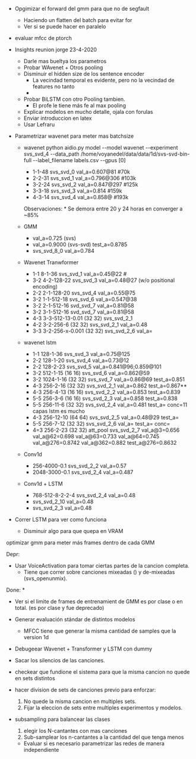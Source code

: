 * Opgimizar el forward del gmm para que no de segfault
    * Haciendo un flatten del batch para evitar for
    * Ver si se puede hacer en paralelo
* evaluar mfcc de ptorch
* Insights reunion jorge 23-4-2020
    * Darle mas bueltya los parametros
    * Probar WAvenet + Otros pooling
    * Disminuir el hidden size de los sentence encoder
        * La vecindad temporal es evidente, pero no la vecindad de features no tanto
        * 
    * Probar BiLSTM con otro Pooling tambien.
        * El profe le tiene más fe al max pooling 
    * Explicar modelos en mucho detalle, ojala con forulas
    * Enviar introduccion en latex
    * Usar Lefraru
   
* Parametrizar wavenet para meter mas batchsize
    * wavenet
    python aidio.py model --model wavenet --experiment svs_svd_4 --data_path /home/voyanedel/data/data/1d/svs-svd-bin-full --label_filename labels.csv --gpus [0]
        * 1-1-48    svs_svd_0   val_a=0.607@81  #70k
        * 2-2-31    svs_svd_1   val_a=0.796@306 #103k
        * 3-2-24    svs_svd_2   val_a=0.847@297 #125k
        * 3-3-18    svs_svd_3   val_a=0.814  #159k
        * 4-3-14    svs_svd_4   val_a=0.858@  #193k
        
        Observaciones: 
            * Se demora entre 20 y 24 horas en converger a ~85%
    * GMM
        * val_a=0.725 (svs)
        * val_a=0.9000 (svs-svd)    test_a=0.8785
        * svs_svd_8_0   val_a=0.784
        
    * Wavenet Tranwformer
        * 1-1 8-1-36    svs_svd_1   val_a=0.45@22  #
        * 3-2 4-2-128-22    svs_svd_3   val_a=0.48@27
        (w/o positional encoding)
        * 2-2 2-1-128-20    svs_svd_4   val_a=0.55@75
        * 3-2 1-1-512-18    svs_svd_6   val_a=0.547@38
        * 3-2 2-1-512-16    svd_svd_7   val_a=0.81@58
        * 3-2 3-1-512-16    svd_svd_7   val_a=0.81@58
        * 4-3 3-3-512-13-0.01 (32 32)  svs_svd_2_1 
        * 4-2 3-2-256-6 (32 32) svs_svd_2_1 val_a=0.48
        * 3-3 3-2-256-x-0.001 (32 32)   svs_svd_2_6 val_a=
        
    * wavenet lstm
        * 1-1 128-1-36  svs_svd_3   val_a=0.75@125
        * 2-2 128-1-20  svs_svd_4   val_a=0.73@12   
        * 2-2 128-2-23  svs_svd_5   val_a=0.841@96;0.859@101
        * 3-2 512-1-15 (16 16)  svs_svd_6   val_a=0.862@59
        * 3-2 1024-1-16 (32 32) svs_svd_7   val_a=0.86@69   test_a=0.851
        * 4-3 256-2-16  (32 32) svs_svd_2_1 val_a=0.862 test_a=0.867**
        * 4-3 256-4-13  (16 16) svs_svd_2_2 val_a=0.853 test_a=0.839
        * 5-5 256-3-6   (16 16) svs_svd_2_3 val_a=0.858 test_a=0.838
        * 5-5 256-11-6  (32 32) svs_svd_2_4 val_a=0.481  test_a=
            conc=11 capas lstm es mucho
        * 4-3 256-12-10  (64 64) svs_svd_2_5 val_a=0.48@29  test_a=
        * 5-5 256-7-12  (32 32) svs_svd_2_6 val_a=  test_a=    conc=
        * 4=3 256-2-23  (32 32) att_pool svs_svd_2_7 val_a@3=0.656
            val_a@62=0.698  val_a@63=0.733  val_a@64=0.745
            val_a@276=0.8742 val_a@362=0.882 test_a@276=0.8632

    
    * Conv1d
        * 256-4000-0.1   svs_svd_2_2    val_a=0.57
        * 2048-3000-0.1 svs_svd_2_4 val_a=0.487
        
    * Conv1d + LSTM
        * 768-512-8-2-2-4   svs_svd_2_4 val_a=0.48
        * svs_svd_2_10    val_a=0.48
        * svs_svd_2_3   val_a=0.48
        
* Correr LSTM para ver como funciona
    * Disminuir algo para que quepa en VRAM


optimizar gmm para meter más frames dentro de cada GMM


Depr:
* Usar VoiceActivation para tomar ciertas partes de la cancion completa.
    * Tiene que correr sobre canciones mixeadas () y de-mixeadas (svs_openunmix).
    

Done:
* 
* Ver si el limite de frames de entrenamient de GMM es por clase o en total. (es por clase y fue deprecado)
* Generar evaluación stándar de distintos modelos
    * MFCC tiene que generar la misma cantidad de samples que la version 1d
    
* Debugeear Wavenet + Transformer y LSTM con dummy

* Sacar los silencios de las canciones.

*  checkear que fundione el sistema para que la misma cancion no quede en sets distintos

* hacer division de sets de canciones previo para enforzar:
    1. No quede la misma cancion en multiples sets.
    2. Fijar la eleccion de sets entre multiples experimentos y modelos.
    
* subsampling para balancear las clases
    1. elegir los N-cantantes con mas canciones
    2. Sub-samplear los n-cantantes a la cantidad del que tenga menos
    
   * Evaluar si es necesario parametrizar las redes de manera independiente


